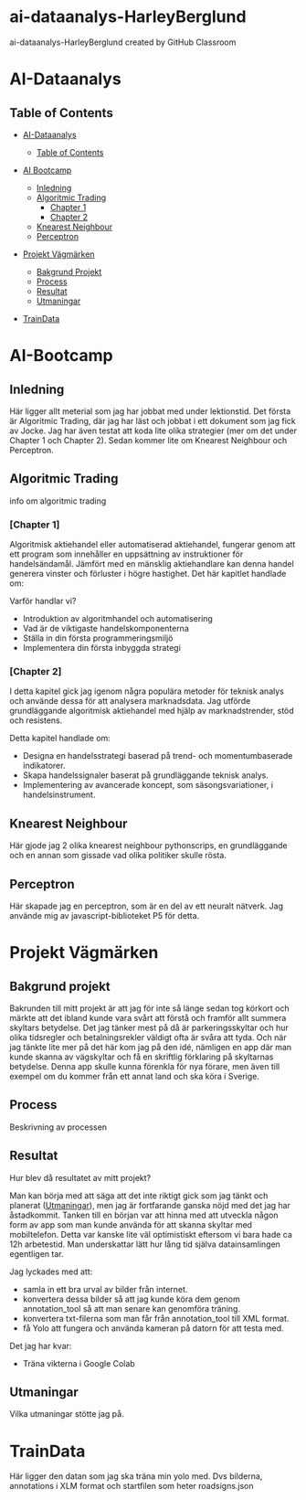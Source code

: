 # ai-dataanalys-HarleyBerglund
ai-dataanalys-HarleyBerglund created by GitHub Classroom


# AI-Dataanalys

## Table of Contents

- [AI-Dataanalys](#ai-dataanalys)
  - [Table of Contents](#table-of-contents)
- [AI Bootcamp](#ai-bootcamp)
  - [Inledning](#inledning)
  - [Algoritmic Trading](#algoritmic-trading)
      - [Chapter 1](#chapter-1)
      - [Chapter 2](#chapter-2)
  - [Knearest Neighbour](#knearest-neighbour)
  - [Perceptron](#perceptron)
  
- [Projekt Vägmärken](#projekt-vägmärken)
  - [Bakgrund Projekt](#bakgrund-projekt)
  - [Process](#process)
  - [Resultat](#resultat)
  - [Utmaningar](#utmaningar)
- [TrainData](#traindata)


# AI-Bootcamp
## Inledning
Här ligger allt meterial som jag har jobbat med under lektionstid. Det första är Algoritmic Trading, där jag har läst och jobbat i ett dokument som jag fick av Jocke. Jag har även testat att koda lite olika strategier (mer om det under Chapter 1 och Chapter 2). Sedan kommer lite om Knearest Neighbour och Perceptron. 


## Algoritmic Trading
info om algoritmic trading

### [Chapter 1]
Algoritmisk aktiehandel eller automatiserad aktiehandel, fungerar genom att ett program som innehåller en uppsättning av
instruktioner för handelsändamål. Jämfört med en mänsklig aktiehandlare kan denna handel generera
vinster och förluster i högre hastighet. Det här kapitlet handlade om:

Varför handlar vi?
- Introduktion av algoritmhandel och automatisering
- Vad är de viktigaste handelskomponenterna
- Ställa in din första programmeringsmiljö
- Implementera din första inbyggda strategi

### [Chapter 2]
I detta kapitel gick jag igenom några populära metoder för teknisk analys och använde
dessa för att analysera marknadsdata. Jag utförde grundläggande algoritmisk aktiehandel
med hjälp av marknadstrender, stöd och resistens.

Detta kapitel handlade om:

- Designa en handelsstrategi baserad på trend- och momentumbaserade indikatorer. 
- Skapa handelssignaler baserat på grundläggande teknisk analys. 
- Implementering av avancerade koncept, som säsongsvariationer, i handelsinstrument.

## Knearest Neighbour
Här gjode jag 2 olika knearest neighbour pythonscrips, en grundläggande och en annan som gissade vad olika politiker skulle rösta. 
## Perceptron
Här skapade jag en perceptron, som är en del av ett neuralt nätverk. Jag använde mig av javascript-biblioteket P5 för detta. 


# Projekt Vägmärken
## Bakgrund projekt
Bakrunden till mitt projekt är att jag för inte så länge sedan tog körkort och märkte att det ibland kunde vara svårt att förstå och framför allt summera skyltars betydelse. Det jag tänker mest på då är parkeringsskyltar och hur olika tidsregler och betalningsrekler väldigt ofta är svåra att tyda. Och när jag tänkte lite mer på det här kom jag på den idé, nämligen en app där man kunde skanna av vägskyltar och få en skriftlig förklaring på skyltarnas betydelse. Denna app skulle kunna förenkla för nya förare, men även till exempel om du kommer från ett annat land och ska köra i Sverige. 

## Process
Beskrivning av processen

## Resultat
Hur blev då resultatet av mitt projekt?

Man kan börja med att säga att det inte riktigt gick som jag tänkt och planerat ([Utmaningar](#utmaningar)), men jag är fortfarande ganska nöjd med det jag har åstadkommit. Tanken till en början var att hinna med att utveckla någon form av app som man kunde använda för att skanna skyltar med mobiltelefon. Detta var kanske lite väl optimistiskt eftersom vi bara hade ca 12h arbetestid. Man underskattar lätt hur lång tid själva datainsamlingen egentligen tar. 

Jag lyckades med att:

- samla in ett bra urval av bilder från internet.
- konvertera dessa bilder så att jag kunde köra dem genom annotation_tool så att man senare kan genomföra träning. 
- konvertera txt-filerna som man får från annotation_tool till XML format.
- få Yolo att fungera och använda kameran på datorn för att testa med. 

Det jag har kvar: 

- Träna vikterna i Google Colab



## Utmaningar
Vilka utmaningar stötte jag på. 


# TrainData
Här ligger den datan som jag ska träna min yolo med. Dvs bilderna, annotations i XLM format och startfilen som heter roadsigns.json

